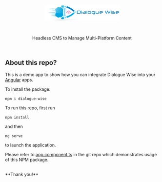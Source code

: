 <p align="center">
<a href="https://dialoguewise.com" target="_blank"><img src="https://github.com/dialoguewise/dialoguewise-demo/blob/master/screenshots/logo.PNG?raw=true"></a>
</p>  
<br/>
<p align="center">
Headless CMS to Manage Multi-Platform Content
</p>  
<br/>

## About this repo?

This is a demo app to show how you can integrate Dialogue Wise into your [Angular](https://angular.io/) apps.

To install the package: 

```
npm i dialogue-wise
```

To run this repo, first run
```
npm install
```

and then

```
ng serve
```

to launch the application.

Please refer to [app.component.ts](https://github.com/dialoguewise/dialoguewise-demo-angular/blob/master/src/app/app.component.ts) in the git repo which demonstrates usage of this NPM package.

<br/>
**Thank you!**






